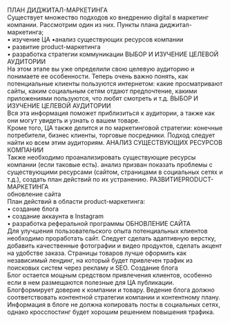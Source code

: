 ПЛАН ДИДЖИТАЛ-МАРКЕТИНГА  
Существует множество подходов ко внедрению digital в маркетинг компании. Рассмотрим один из них. Пункты плана диджитaл-маркетинга;  
• изучение ЦА 
•анализ существующих ресурсов компании  
• развитие product-маркетинга  
• разработка стратегии коммуникации
ВЫБОР И ИЗУЧЕНИЕ ЦЕЛЕВОЙ АУДИТОРИИ  
На этом этапе вы уже определили свою целевую аудиторию и понимаете ее особенности. Теперь очень важно понять, как потенциальные клиенты пользуются интернетом: какие просматривают сайты, каким социальным сетям отдают предпочтение, какими приложениями пользуются, что любят смотреть и т.д. 
ВЫБОР И ИЗУЧЕНИЕ ЦЕЛЕВОЙ АУДИТОРИИ  
Вся эта информация поможет приблизиться к аудитории, а также как они могут увидеть и узнать о вашем товаре.  
Кроме того, ЦА также делится и по маркетинговой стратегии: конечные потребители, бизнес клиенты, торговые посредники. Подход следует найти ко всем этим аудиториям. 
АНАЛИЗ СУЩЕСТВУЮЩИХ РЕСУРСОВ КОМПАНИИ  
Также необходимо проанализировать существующие ресурсы компании (если таковые есть). анализ призван показать проблемы с существующими ресурсами (сайтом, страницами в социальных сетях и т.д.), создать план действий по их устранению. 
РАЗВИТИЕPRODUCT-МАРКЕТИНГА  
обновление сайта  
План действий в области product-маркетинга:  
• создание блога  
• создание аккаунта в Instagram  
• разработка реферальной программы
ОБНОВЛЕНИЕ САЙТА  
Для улучшения пользовательского опыта потенциальных клиентов необходимо проработать сайт. Следует сделать адаптивную верстку, добавить качественные фотографии и видео продуктов, сделать акцент на удобстве заказа. Страницы товаров лучше оформить как независимый лeндинг, на который будет привлечен трафик из поисковых систем через рекламу и SEO.
Создание блога  
Блог остается мощным средством привлечения клиентов, особенно если в нeм размещаются полезные для ЦА публикации.  
Блoгформирует доверие к компании и товару. Ведение блога должно соответствовать контентной стратегии компании и контентному плану. Информация в блоге не должна копировать посты в социальных сетях, однако кроcспостинг будет хорошим решением повышения трафика.
